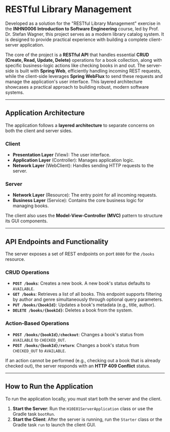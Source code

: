 # RESTful Library Management

Developed as a solution for the "RESTful Library Management" exercise in the **INHN0006 Introduction to Software Engineering** course, led by Prof. Dr. Stefan Wagner, this project serves as a modern library catalog system. It is designed to provide practical experience with building a complete client-server application.

The core of the project is a **RESTful API** that handles essential **CRUD (Create, Read, Update, Delete)** operations for a book collection, along with specific business-logic actions like checking books in and out. The server-side is built with **Spring Web**, efficiently handling incoming REST requests, while the client-side leverages **Spring WebFlux** to send these requests and manage the application's user interface. This layered architecture showcases a practical approach to building robust, modern software systems.

---

## Application Architecture

The application follows a **layered architecture** to separate concerns on both the client and server sides.

### Client
* **Presentation Layer** (View): The user interface.
* **Application Layer** (Controller): Manages application logic.
* **Network Layer** (WebClient): Handles sending HTTP requests to the server.

### Server
* **Network Layer** (Resource): The entry point for all incoming requests.
* **Business Layer** (Service): Contains the core business logic for managing books.

The client also uses the **Model-View-Controller (MVC)** pattern to structure its GUI components.

---

## API Endpoints and Functionality

The server exposes a set of REST endpoints on port `8080` for the `/books` resource.

### CRUD Operations
* **`POST /books`**: Creates a new book. A new book's status defaults to `AVAILABLE`.
* **`GET /books`**: Retrieves a list of all books. This endpoint supports filtering by author and genre simultaneously through optional query parameters.
* **`PUT /books/{bookId}`**: Updates a book's metadata (e.g., title, author).
* **`DELETE /books/{bookId}`**: Deletes a book from the system.

### Action-Based Operations
* **`POST /books/{bookId}/checkout`**: Changes a book's status from `AVAILABLE` to `CHECKED_OUT`.
* **`POST /books/{bookId}/return`**: Changes a book's status from `CHECKED_OUT` to `AVAILABLE`.

If an action cannot be performed (e.g., checking out a book that is already checked out), the server responds with an **HTTP 409 Conflict** status.

---

## How to Run the Application

To run the application locally, you must start both the server and the client.

1.  **Start the Server**: Run the `H10E01ServerApplication` class or use the Gradle task `bootRun`.
2.  **Start the Client**: After the server is running, run the `Starter` class or the Gradle task `run` to launch the client GUI.
